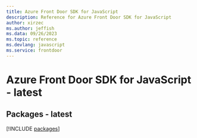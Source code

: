 ```yaml
---
title: Azure Front Door SDK for JavaScript
description: Reference for Azure Front Door SDK for JavaScript
author: xirzec
ms.author: jeffish
ms.data: 09/26/2023
ms.topic: reference
ms.devlang: javascript
ms.service: frontdoor
---
```

# Azure Front Door SDK for JavaScript - latest
## Packages - latest
[!INCLUDE [packages](front-door-index.md)]